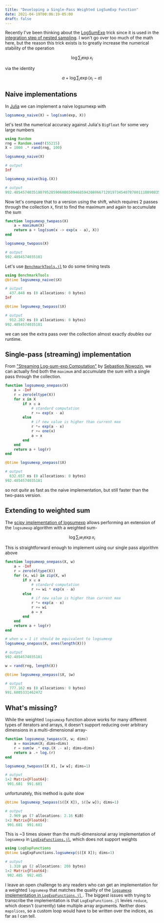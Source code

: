 ```yaml
---
title: "Developing a Single-Pass Weighted LogSumExp Function"
date: 2021-04-19T00:06:19-05:00
draft: false
---
```


Recently I've been thinking about the [LogSumExp](https://en.wikipedia.org/wiki/LogSumExp) trick since it is used in the [integration step of nested sampling](https://github.com/joshspeagle/dynesty/blob/9fc19cfeec17ce3d87ba16c962e6ca59cd21d548/py/dynesty/sampler.py#L431-L433). I won't go over too much of the math here, but the reason this trick exists is to greatly increase the numerical stability of the operation 

$$
\log \sum_i \exp x_i
$$

via the identity

$$
a + \log \sum_i \exp\left(x_i - a\right)
$$

## Naive implementations

In [Julia](https://julialang.org) we can implement a naive logsumexp with

```julia
logsumexp_naive(X) = log(sum(exp, X))
```

let's test the numerical accuracy against Julia's `BigFloat` for some very large numbers
```julia
using Random
rng = Random.seed!(55215)
X = 1000 .* rand(rng, 100)

logsumexp_naive(X)

# output
Inf
```
```julia
logsumexp_naive(big.(X))

# output
992.4854574035180795285906086509468594208066712019734540787001118090835360846258
```
Now let's compare that to a version using the shift, which requires 2 passes through the collection `X`, first to find the maximum and again to accumulate the sum
```julia
function logsumexp_twopass(X)
    a = maximum(X)
    return a + log(sum(x -> exp(x - a), X))
end

logsumexp_twopass(X)

# output
992.4854574035181
```

Let's use [`BenchmarkTools.jl`](https://github.com/JuliaCI/BenchmarkTools.jl) to do some timing tests

```julia
using BenchmarkTools
@btime logsumexp_naive($X)

# output
  437.848 ns (0 allocations: 0 bytes)
Inf
```
```julia
@btime logsumexp_twopass($X)

# output
  912.282 ns (0 allocations: 0 bytes)
992.4854574035181
```

we can see the extra pass over the collection almost exactly *doubles* our runtime.

## Single-pass (streaming) implementation

From ["Streaming Log-sum-exp Computation"](http://www.nowozin.net/sebastian/blog/streaming-log-sum-exp-computation.html) by [Sebastion Nowozin](http://www.nowozin.net/sebastian/), we can actually find both the `maximum` and accumulate the sum with a single pass through the collection.

```julia
function logsumexp_onepass(X)
    a = -Inf
    r = zero(eltype(X))
    for x in X
        if x ≤ a
            # standard computation
            r += exp(x - a)
        else
            # if new value is higher than current max
            r *= exp(a - x)
            r += one(x)
            a = x
        end
    end
    return a + log(r)
end
```
```julia
@btime logsumexp_onepass($X)

# output
  632.657 ns (0 allocations: 0 bytes)
992.4854574035181
```

so not *quite* as fast as the naive implementation, but still faster than the two-pass version.

## Extending to weighted sum

The [scipy implementation of logsumexp](https://docs.scipy.org/doc/scipy/reference/generated/scipy.special.logsumexp.html) allows performing an extension of the `logsumexp` algorithm with a weighted sum-

$$
\log \sum_i{ w_i \exp x_i}
$$

This is straightforward enough to implement using our single pass algorithm above

```julia
function logsumexp_onepass(X, w)
    a = -Inf
    r = zero(eltype(X))
    for (x, wi) in zip(X, w)
        if x ≤ a
            # standard computation
            r += wi * exp(x - a)
        else
            # if new value is higher than current max
            r *= exp(a - x)
            r += wi
            a = x
        end
    end
    return a + log(r)
end

# when w = 1 it should be equivalent to logsumexp
logsumexp_onepass(X, ones(length(X)))

# output
992.4854574035181
```
```julia
w = rand(rng, length(X))
```
```julia
@btime logsumexp_onepass($X, $w)

# output
  777.162 ns (0 allocations: 0 bytes)
991.6805331462472
```

## What's missing?

While the weighted `logsumexp` function above works for many different types of iterators and arrays, it doesn't support reducing over arbitrary dimensions in a multi-dimensional array-

```julia
function logsumexp_twopass(X, w; dims)
    a = maximum(X; dims=dims)
    r = sum(w .* exp.(X .- a); dims=dims)
    return a .+ log.(r)
end

logsumexp_twopass([X X], [w w]; dims=1)

# output
1×2 Matrix{Float64}:
 991.681  991.681
```

unfortunately, this method is *quite* slow
```julia
@btime logsumexp_twopass($([X X]), $([w w]); dims=1)

# output
  2.969 μs (7 allocations: 2.16 KiB)
1×2 Matrix{Float64}:
 991.681  991.681
```

This is ~3 times slower than the multi-dimensional array implementation of `logsumexp` in [`LogExpFunctions.jl`](https://github.com/juliastats/LogExpFunctions.jl), which does not support weights
```julia
using LogExpFunctions
@btime LogExpFunctions.logsumexp($([X X]); dims=1)

# output
  1.310 μs (2 allocations: 208 bytes)
1×2 Matrix{Float64}:
 992.485  992.485
```

I leave an open challenge to any readers who can get an implementation for a weighted `logsumexp` that matches the quality of the [`logsumexp` implementation in `LogExpFunctions.jl` ](https://github.com/JuliaStats/LogExpFunctions.jl/blob/master/src/logsumexp.jl). The biggest issues with trying to transcribe the implementation is that `LogExpFunctions.jl` levies `reduce`, which doesn't (currently) take multiple array arguments. Neither does `mapslices`, so a custom loop would have to be written over the indices, as far as I can tell.
